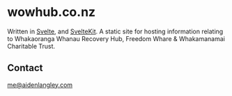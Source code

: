# wowhub.co.nz

Written in [Svelte](https://svelte.dev/), and [SvelteKit](https://kit.svelte.dev/).
A static site for hosting information relating to Whakaoranga Whanau Recovery
Hub, Freedom Whare & Whakamanamai Charitable Trust.

## Contact

me@aidenlangley.com
